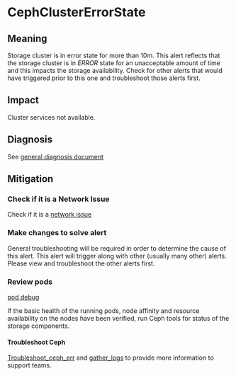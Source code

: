 # CephClusterErrorState

## Meaning

Storage cluster is in error state for more than 10m.
This alert reflects that the storage cluster is in *ERROR* state for an
unacceptable amount of time and this impacts the storage availability.
Check for other alerts that would have triggered prior to this one and
troubleshoot those alerts first.

## Impact

Cluster services not available.

## Diagnosis

See [general diagnosis document](helpers/diagnosis.md)

## Mitigation

### Check if it is a Network Issue

Check if it is a [network issue](helpers/networkConnectivity.md)

### Make changes to solve alert

General troubleshooting will be required in order to determine the cause of this
 alert. This alert will trigger along with other (usually many other) alerts.
Please view and troubleshoot the other alerts first.

### Review pods

[pod debug](helpers/podDebug.md)

If the basic health of the running pods, node affinity and resource availability
on the nodes have been verified, run Ceph tools for status of the storage
components.

#### Troubleshoot Ceph

[Troubleshoot_ceph_err](helpers/troubleshootCeph.md) and
[gather_logs](helpers/gather_logs.md) to provide more information to support
teams.
